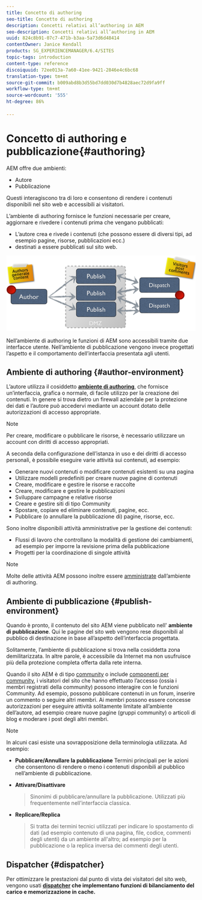 ```yaml
---
title: Concetto di authoring
seo-title: Concetto di authoring
description: Concetti relativi all’authoring in AEM
seo-description: Concetti relativi all’authoring in AEM
uuid: 824c8b91-07c7-471b-b3aa-5a73d6d48414
contentOwner: Janice Kendall
products: SG_EXPERIENCEMANAGER/6.4/SITES
topic-tags: introduction
content-type: reference
discoiquuid: 72ee013a-7a60-41ee-9421-2846e4c6bc68
translation-type: tm+mt
source-git-commit: b009abd8b3d55bd7dd030d7b4828aec72d9fa9ff
workflow-type: tm+mt
source-wordcount: '555'
ht-degree: 86%

---
```



# Concetto di authoring e pubblicazione{#authoring}

AEM offre due ambienti:

* Autore
* Pubblicazione

Questi interagiscono tra di loro e consentono di rendere i contenuti disponibili nel sito web e accessibili ai visitatori.

L’ambiente di authoring fornisce le funzioni necessarie per creare, aggiornare e rivedere i contenuti prima che vengano pubblicati:

* L’autore crea e rivede i contenuti (che possono essere di diversi tipi, ad esempio pagine, risorse, pubblicazioni ecc.)
* destinati a essere pubblicati sul sito web.

![chlimage_1-289](assets/chlimage_1-289.png)

Nell’ambiente di authoring le funzioni di AEM sono accessibili tramite due interfacce utente. Nell’ambiente di pubblicazione vengono invece progettati l’aspetto e il comportamento dell’interfaccia presentata agli utenti.

## Ambiente di authoring {#author-environment}

L’autore utilizza il cosiddetto **[ambiente di authoring](/help/sites-authoring/home.md)**, che fornisce un’interfaccia, grafica o normale, di facile utilizzo per la creazione dei contenuti. In genere si trova dietro un firewall aziendale per la protezione dei dati e l’autore può accedervi mediante un account dotato delle autorizzazioni di accesso appropriate.

>[!NOTE]
>
>Per creare, modificare o pubblicare le risorse, è necessario utilizzare un account con diritti di accesso appropriati.

A seconda della configurazione dell’istanza in uso e dei diritti di accesso personali, è possibile eseguire varie attività sui contenuti, ad esempio:

* Generare nuovi contenuti o modificare contenuti esistenti su una pagina
* Utilizzare modelli predefiniti per creare nuove pagine di contenuti
* Creare, modificare e gestire le risorse e raccolte
* Creare, modificare e gestire le pubblicazioni
* Sviluppare campagne e relative risorse
* Creare e gestire siti di tipo Community
* Spostare, copiare ed eliminare contenuti, pagine, ecc.
* Pubblicare (o annullare la pubblicazione di) pagine, risorse, ecc.

Sono inoltre disponibili attività amministrative per la gestione dei contenuti:

* Flussi di lavoro che controllano la modalità di gestione dei cambiamenti, ad esempio per imporre la revisione prima della pubblicazione
* Progetti per la coordinazione di singole attività

>[!NOTE]
>
>Molte delle attività AEM possono inoltre essere [amministrate](/help/sites-administering/home.md) dall’ambiente di authoring.

## Ambiente di pubblicazione {#publish-environment}

Quando è pronto, il contenuto del sito AEM viene pubblicato nell&#39; **ambiente di pubblicazione**. Qui le pagine del sito web vengono rese disponibili al pubblico di destinazione in base all’aspetto dell’interfaccia progettata.

Solitamente, l’ambiente di pubblicazione si trova nella cosiddetta zona demilitarizzata. In altre parole, è accessibile da Internet ma non usufruisce più della protezione completa offerta dalla rete interna.

Quando il sito AEM è di tipo [community](/help/communities/overview.md) o include [componenti per community](/help/communities/author-communities.md), i visitatori del sito che hanno effettuato l’accesso (ossia i membri registrati della community) possono interagire con le funzioni Community. Ad esempio, possono pubblicare contenuti in un forum, inserire un commento o seguire altri membri. Ai membri possono essere concesse autorizzazioni per eseguire attività solitamente limitate all’ambiente dell’autore, ad esempio creare nuove pagine (gruppi community) o articoli di blog e moderare i post degli altri membri.

>[!NOTE]
>
>In alcuni casi esiste una sovrapposizione della terminologia utilizzata. Ad esempio:
>
>* **Pubblicare/Annullare la pubblicazione**
   >  Termini principali per le azioni che consentono di rendere o meno i contenuti disponibili al pubblico nell’ambiente di pubblicazione.
   >
   >
* **Attivare/Disattivare**
   >  Sinonimi di pubblicare/annullare la pubblicazione. Utilizzati più frequentemente nell’interfaccia classica.
   >
   >
* **Replicare/Replica**
   >  Si tratta dei termini tecnici utilizzati per indicare lo spostamento di dati (ad esempio contenuto di una pagina, file, codice, commenti degli utenti) da un ambiente all&#39;altro; ad esempio per la pubblicazione o la replica inversa dei commenti degli utenti.
>



## Dispatcher {#dispatcher}

Per ottimizzare le prestazioni dal punto di vista dei visitatori del sito web, vengono usati **[dispatcher](https://helpx.adobe.com/experience-manager/dispatcher/user-guide.html) che implementano funzioni di bilanciamento del carico e memorizzazione in cache.**
